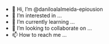- 👋 Hi, I’m @daniloalalmeida-epiousion
- 👀 I’m interested in ...
- 🌱 I’m currently learning ...
- 💞️ I’m looking to collaborate on ...
- 📫 How to reach me ...

<!---
daniloalalmeida-epiousion/daniloalalmeida-epiousion is a ✨ special ✨ repository because its `README.md` (this file) appears on your GitHub profile.
You can click the Preview link to take a look at your changes.
--->
